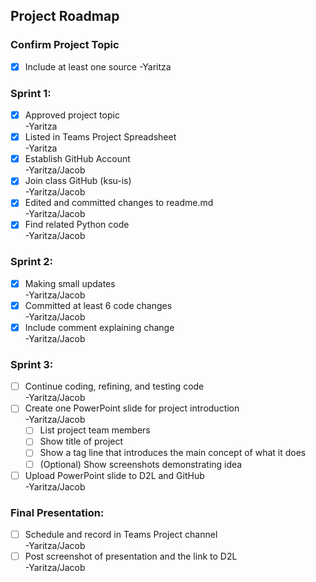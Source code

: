 ## **Project Roadmap**

### Confirm Project Topic <br>
- [x] Include at least one source -Yaritza

### Sprint 1: <br>
- [x] Approved project topic <br> -Yaritza
- [x] Listed in Teams Project Spreadsheet <br> -Yaritza
- [x] Establish GitHub Account <br> -Yaritza/Jacob
- [x] Join class GitHub (ksu-is) <br> -Yaritza/Jacob
- [x] Edited and committed changes to readme.md <br> -Yaritza/Jacob
- [x] Find related Python code <br> -Yaritza/Jacob
	
### Sprint 2: <br>
- [x] Making small updates <br> -Yaritza/Jacob
- [x] Committed at least 6 code changes <br> -Yaritza/Jacob
- [x] Include comment explaining change <br> -Yaritza/Jacob

### Sprint 3: <br>
- [ ] Continue coding, refining, and testing code <br> -Yaritza/Jacob
- [ ] Create one PowerPoint slide for project introduction <br> -Yaritza/Jacob
	- [ ] List project team members
	- [ ] Show title of project
	- [ ] Show a tag line that introduces the main concept of what it does
	- [ ] \(Optional) Show screenshots demonstrating idea
- [ ] Upload PowerPoint slide to D2L and GitHub <br> -Yaritza/Jacob

### Final Presentation: <br>
- [ ] Schedule and record in Teams Project channel <br> -Yaritza/Jacob
- [ ] Post screenshot of presentation and the link to D2L <br> -Yaritza/Jacob
